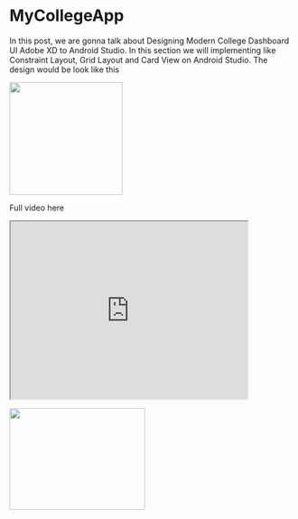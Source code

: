 # MyCollegeApp

In this post, we are gonna talk about Designing Modern College Dashboard UI Adobe XD to Android Studio. In this section we will implementing like Constraint Layout, Grid Layout and Card View on Android Studio. The design would be look like this

<img src="http://abdulazizahwan.blog.unnes.ac.id/wp-content/uploads/sites/3025/2019/06/MyCollegeDashboard.png" width="200;"/>

Full video here
<iframe width="420" height="315" src="https://youtu.be/zeWnDlcNjQU"></iframe>

<a href="https://youtu.be/zeWnDlcNjQU" target="_blank"><img src="http://abdulazizahwan.blog.unnes.ac.id/wp-content/uploads/sites/3025/2019/06/Untitled-1.png" width="240" height="180"/></a>
